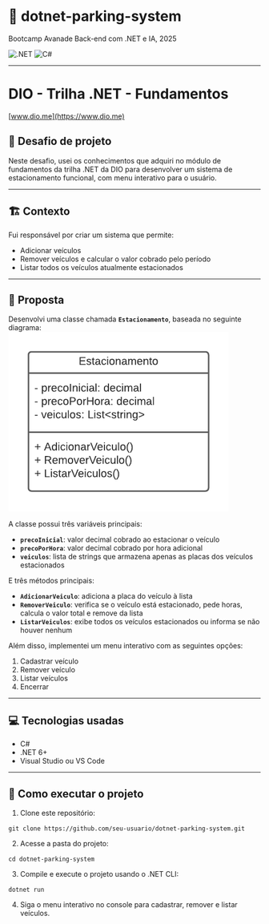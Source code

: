 # 🚗 dotnet-parking-system
Bootcamp Avanade Back-end com .NET e IA, 2025  

![.NET](https://img.shields.io/badge/.NET-6-blue)
![C#](https://img.shields.io/badge/C%23-Visual_Studio-blue)

---

# DIO - Trilha .NET - Fundamentos
[www.dio.me](https://www.dio.me)

## 📝 Desafio de projeto
Neste desafio, usei os conhecimentos que adquiri no módulo de fundamentos da trilha .NET da DIO para desenvolver um sistema de estacionamento funcional, com menu interativo para o usuário.

---

## 🏗 Contexto
Fui responsável por criar um sistema que permite:  
- Adicionar veículos  
- Remover veículos e calcular o valor cobrado pelo período  
- Listar todos os veículos atualmente estacionados

---

## 📌 Proposta
Desenvolvi uma classe chamada **`Estacionamento`**, baseada no seguinte diagrama:  
![Diagrama de classe estacionamento](diagrama_classe_estacionamento.png)

A classe possui três variáveis principais:  

- **`precoInicial`**: valor decimal cobrado ao estacionar o veículo  
- **`precoPorHora`**: valor decimal cobrado por hora adicional  
- **`veiculos`**: lista de strings que armazena apenas as placas dos veículos estacionados  

E três métodos principais:  

- **`AdicionarVeiculo`**: adiciona a placa do veículo à lista  
- **`RemoverVeiculo`**: verifica se o veículo está estacionado, pede horas, calcula o valor total e remove da lista  
- **`ListarVeiculos`**: exibe todos os veículos estacionados ou informa se não houver nenhum  

Além disso, implementei um menu interativo com as seguintes opções:  
1. Cadastrar veículo  
2. Remover veículo  
3. Listar veículos  
4. Encerrar

---

## 💻 Tecnologias usadas
- C#  
- .NET 6+  
- Visual Studio ou VS Code

---

## 🚀 Como executar o projeto

1. Clone este repositório:

```
git clone https://github.com/seu-usuario/dotnet-parking-system.git
```
2. Acesse a pasta do projeto:
```
cd dotnet-parking-system
```
3. Compile e execute o projeto usando o .NET CLI:
```
dotnet run
``` 
4.  Siga o menu interativo no console para cadastrar, remover e listar veículos.
